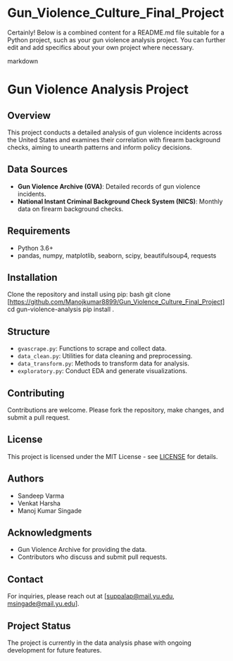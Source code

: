 # Gun_Violence_Culture_Final_Project


Certainly! Below is a combined content for a README.md file suitable for a Python project, such as your gun violence analysis project. You can further edit and add specifics about your own project where necessary.

markdown
# Gun Violence Analysis Project

## Overview
This project conducts a detailed analysis of gun violence incidents across the United States and examines their correlation with firearm background checks, aiming to unearth patterns and inform policy decisions.

## Data Sources
- **Gun Violence Archive (GVA)**: Detailed records of gun violence incidents.
- **National Instant Criminal Background Check System (NICS)**: Monthly data on firearm background checks.

## Requirements
- Python 3.6+
- pandas, numpy, matplotlib, seaborn, scipy, beautifulsoup4, requests

## Installation
Clone the repository and install using pip:
bash
git clone [https://github.com/Manojkumar8899/Gun_Violence_Culture_Final_Project]
cd gun-violence-analysis
pip install .


## Structure
- `gvascrape.py`: Functions to scrape and collect data.
- `data_clean.py`: Utilities for data cleaning and preprocessing.
- `data_transform.py`: Methods to transform data for analysis.
- `exploratory.py`: Conduct EDA and generate visualizations.

## Contributing
Contributions are welcome. Please fork the repository, make changes, and submit a pull request.

## License
This project is licensed under the MIT License - see [LICENSE](LICENSE.md) for details.

## Authors
- Sandeep Varma
- Venkat Harsha
- Manoj Kumar Singade

## Acknowledgments
- Gun Violence Archive for providing the data.
- Contributors who discuss and submit pull requests.

## Contact
For inquiries, please reach out at [suppalap@mail.yu.edu, msingade@mail.yu.edu].

## Project Status
The project is currently in the data analysis phase with ongoing development for future features.
